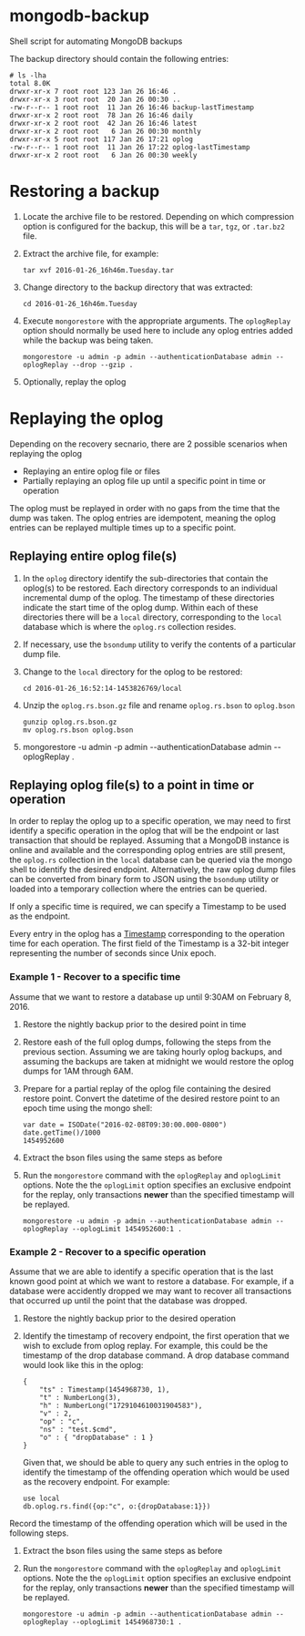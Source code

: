 # mongodb-backup
Shell script for automating MongoDB backups

The backup directory should contain the following entries:

```
# ls -lha
total 8.0K
drwxr-xr-x 7 root root 123 Jan 26 16:46 .
drwxr-xr-x 3 root root  20 Jan 26 00:30 ..
-rw-r--r-- 1 root root  11 Jan 26 16:46 backup-lastTimestamp
drwxr-xr-x 2 root root  78 Jan 26 16:46 daily
drwxr-xr-x 2 root root  42 Jan 26 16:46 latest
drwxr-xr-x 2 root root   6 Jan 26 00:30 monthly
drwxr-xr-x 5 root root 117 Jan 26 17:21 oplog
-rw-r--r-- 1 root root  11 Jan 26 17:22 oplog-lastTimestamp
drwxr-xr-x 2 root root   6 Jan 26 00:30 weekly
```

# Restoring a backup

1. Locate the archive file to be restored. Depending on which compression option is configured for the backup, this will be a `tar`, `tgz`, or `.tar.bz2` file.
1. Extract the archive file, for example:

    ```
    tar xvf 2016-01-26_16h46m.Tuesday.tar
    ```
1. Change directory to the backup directory that was extracted:

    ```
    cd 2016-01-26_16h46m.Tuesday
    ```
1. Execute `mongorestore` with the appropriate arguments. The `oplogReplay` option should normally be used here to include any oplog entries added while the backup was being taken.

    ```
    mongorestore -u admin -p admin --authenticationDatabase admin --oplogReplay --drop --gzip .
    ```
1. Optionally, replay the oplog


# Replaying the oplog

Depending on the recovery secnario, there are 2 possible scenarios when replaying the oplog

* Replaying an entire oplog file or files
* Partially replaying an oplog file up until a specific point in time or operation

The oplog must be replayed in order with no gaps from the time that the dump was taken. The oplog entries are idempotent, meaning the oplog entries can be replayed multiple times up to a specific point.

## Replaying entire oplog file(s)

1. In the `oplog` directory identify the sub-directories that contain the oplog(s) to be restored. Each directory corresponds to an individual incremental dump of the oplog. The timestamp of these directories indicate the start time of the oplog dump. Within each of these directories there will be a `local` directory, corresponding to the `local` database which is where the `oplog.rs` collection resides.
1. If necessary, use the `bsondump` utility to verify the contents of a particular dump file.
1. Change to the `local` directory for the oplog to be restored:

    ```
    cd 2016-01-26_16:52:14-1453826769/local
    ```
1. Unzip the `oplog.rs.bson.gz` file and rename `oplog.rs.bson` to `oplog.bson`

    ```
    gunzip oplog.rs.bson.gz
    mv oplog.rs.bson oplog.bson
    ```
1. mongorestore -u admin -p admin --authenticationDatabase admin --oplogReplay .

## Replaying oplog file(s) to a point in time or operation

In order to replay the oplog up to a specific operation, we may need to first identify a specific operation in the oplog that will be the endpoint or last transaction that should be replayed. Assuming that a MongoDB instance is online and available and the corresponding oplog entries are still present, the `oplog.rs` collection in the `local` database can be queried via the mongo shell to identify the desired endpoint. Alternatively, the raw oplog dump files can be converted from binary form to JSON using the `bsondump` utility or loaded into a temporary collection where the entries can be queried.

If only a specific time is required, we can specify a Timestamp to be used as the endpoint.

Every entry in the oplog has a [Timestamp](https://docs.mongodb.org/manual/reference/bson-types/#document-bson-type-timestamp) corresponding to the operation time for each operation. The first field of the Timestamp is a 32-bit integer representing the number of seconds since Unix epoch.

### Example 1 - Recover to a specific time
Assume that we want to restore a database up until 9:30AM on February 8, 2016.

1. Restore the nightly backup prior to the desired point in time
1. Restore eash of the full oplog dumps, following the steps from the previous section. Assuming we are taking hourly oplog backups, and assuming the backups are taken at midnight we would restore the oplog dumps for 1AM through 6AM.
1. Prepare for a partial replay of the oplog file containing the desired restore point. Convert the datetime of the desired restore point to an epoch time using the mongo shell:

    ```
    var date = ISODate("2016-02-08T09:30:00.000-0800")
    date.getTime()/1000
    1454952600
    ```
1. Extract the bson files using the same steps as before
1. Run the `mongorestore` command with the `oplogReplay` and `oplogLimit` options. Note the the ``oplogLimit`` option specifies an exclusive endpoint for the replay, only transactions **newer** than the specified timestamp will be replayed.

    ```
    mongorestore -u admin -p admin --authenticationDatabase admin --oplogReplay --oplogLimit 1454952600:1 .
    ```
    
### Example 2 - Recover to a specific operation
Assume that we are able to identify a specific operation that is the last known good point at which we want to restore a database. For example, if a database were accidently dropped we may want to recover all transactions that occurred up until the point that the database was dropped.

1. Restore the nightly backup prior to the desired operation
1. Identify the timestamp of recovery endpoint, the first operation that we wish to exclude from oplog replay. For example, this could be the timestamp of the drop database command. A drop database command would look like this in the oplog:

	```	
	{
	    "ts" : Timestamp(1454968730, 1),
	    "t" : NumberLong(3),
	    "h" : NumberLong("1729104610031904583"),
	    "v" : 2,
	    "op" : "c",
	    "ns" : "test.$cmd",
	    "o" : { "dropDatabase" : 1 }
	}
	```

    Given that, we should be able to query any such entries in the oplog to identify the timestamp of the offending operation which would be used as the recovery endpoint. For example:

	```
	use local
	db.oplog.rs.find({op:"c", o:{dropDatabase:1}})
	```
    
Record the timestamp of the offending operation which will be used in the following steps.
    
1. Extract the bson files using the same steps as before
1. Run the `mongorestore` command with the `oplogReplay` and `oplogLimit` options. Note the the ``oplogLimit`` option specifies an exclusive endpoint for the replay, only transactions **newer** than the specified timestamp will be replayed.

    ```
    mongorestore -u admin -p admin --authenticationDatabase admin --oplogReplay --oplogLimit 1454968730:1 .
    ```





